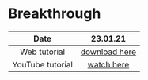 # Breakthrough

| Date | 23.01.21 |
| :-: | :-: |
| Web tutorial | [download here](https://marketplace.yoyogames.com/assets/8003/breakthrough-gml) |
| YouTube tutorial | [watch here](https://youtube.com/playlist?list=PLhIbBGhnxj5J2Oos_O07L28oH9EqqHsxH) |
